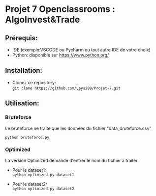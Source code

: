 # Projet 7 Openclassrooms : AlgoInvest&Trade  #

## Prérequis: ## 

- IDE (exemple:VSCODE ou Pycharm ou tout autre IDE de votre choix)
- Python: disponible sur https://www.python.org/

## Installation: ##
- Clonez ce repository:  
```git clone https://github.com/Laysi88/Projet-7.git ```

## Utilisation:  ##

### Bruteforce ###

Le bruteforce ne traîte que les données du fichier "data_druteforce.csv" 

```python bruteforce.py ```

### Optimized ### 

La version Optimized demande d'entrer le nom du fichier à traiter.

- Pour le dataset1:  
```python optimized.py dataset1```

- Pour le dataset2:  
```python optimized.py dataset2```
